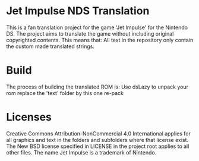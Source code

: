 # Jet Impulse NDS Translation

This is a fan translation project for the game 'Jet Impulse' for the Nintendo DS. The project aims to translate the game without including original copyrighted contents. This means that:
All text in the repository only contain the custom made translated strings.

# Build
The process of building the translated ROM is:
  Use dsLazy to unpack your rom
  replace the 'text' folder by this one
  re-pack

# Licenses
Creative Commons Attribution-NonCommercial 4.0 International applies for all graphics and text in the folders and subfolders where that license exist. The New BSD license specified in LICENSE in the project root applies to all other files.
The name Jet Impulse is a trademark of Nintendo.
